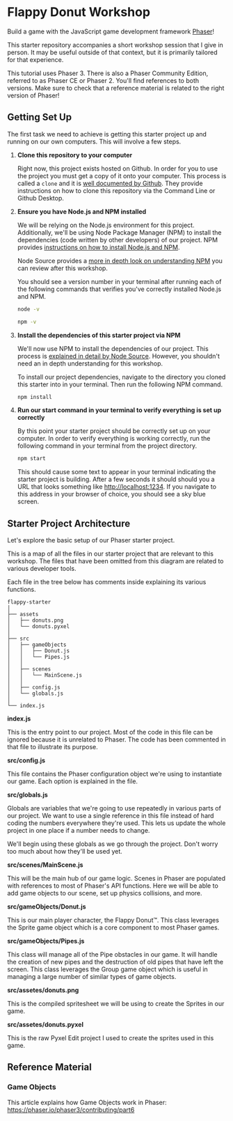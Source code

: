 # Flappy Donut Workshop

Build a game with the JavaScript game development framework [Phaser](https://phaser.io/)!

This starter repository accompanies a short workshop session that I give in person. It may be useful outside of that context, but it is primarily tailored for that experience.

This tutorial uses Phaser 3. There is also a Phaser Community Edition, referred to as Phaser CE or Phaser 2. You'll find references to both versions. Make sure to check that a reference material is related to the right version of Phaser!

## Getting Set Up

The first task we need to achieve is getting this starter project up and running on our own computers. This will involve a few steps.

1. **Clone this repository to your computer**

   Right now, this project exists hosted on Github. In order for you to use the project you must get a copy of it onto your computer. This process is called a `clone` and it is [well documented by Github](https://help.github.com/en/articles/cloning-a-repository). They provide instructions on how to clone this repository via the Command Line or Github Desktop.

2. **Ensure you have Node.js and NPM installed**

   We will be relying on the Node.js environment for this project. Additionally, we'll be using Node Package Manager (NPM) to install the dependencies (code written by other developers) of our project. NPM provides [instructions on how to install Node.js and NPM](https://www.npmjs.com/get-npm).

   Node Source provides a [more in depth look on understanding NPM](https://nodesource.com/blog/an-absolute-beginners-guide-to-using-npm/) you can review after this workshop.

   You should see a version number in your terminal after running each of the following commands that verifies you've correctly installed Node.js and NPM.

   ```bash
   node -v
   ```

   ```bash
   npm -v
   ```

3. **Install the dependencies of this starter project via NPM**

   We'll now use NPM to install the dependencies of our project. This process is [explained in detail by Node Source](https://nodesource.com/blog/an-absolute-beginners-guide-to-using-npm/#installmoduleswithnpminstall). However, you shouldn't need an in depth understanding for this workshop.

   To install our project dependencies, navigate to the directory you cloned this starter into in your terminal. Then run the following NPM command.

   ```bash
   npm install
   ```

4. **Run our start command in your terminal to verify everything is set up correctly**

   By this point your starter project should be correctly set up on your computer. In order to verify everything is working correctly, run the following command in your terminal from the project directory.

   ```bash
   npm start
   ```

   This should cause some text to appear in your terminal indicating the starter project is building. After a few seconds it should should you a URL that looks something like [http://localhost:1234](http://localhost:1234). If you navigate to this address in your browser of choice, you should see a sky blue screen.

## Starter Project Architecture

Let's explore the basic setup of our Phaser starter project.

This is a map of all the files in our starter project that are relevant to this workshop. The files that have been omitted from this diagram are related to various developer tools.

Each file in the tree below has comments inside explaining its various functions.

```
flappy-starter
│
├── assets
│   ├── donuts.png
│   └── donuts.pyxel
│
├── src
│   ├── gameObjects
│   │   ├── Donut.js
│   │   └── Pipes.js
│   │
│   ├── scenes
│   │   └── MainScene.js
│   │
│   ├── config.js
│   └── globals.js
│
└── index.js
```

**index.js**

This is the entry point to our project. Most of the code in this file can be ignored because it is unrelated to Phaser. The code has been commented in that file to illustrate its purpose.

**src/config.js**

This file contains the Phaser configuration object we're using to instantiate our game. Each option is explained in the file.

**src/globals.js**

Globals are variables that we're going to use repeatedly in various parts of our project. We want to use a single reference in this file instead of hard coding the numbers everywhere they're used. This lets us update the whole project in one place if a number needs to change.

We'll begin using these globals as we go through the project. Don't worry too much about how they'll be used yet.

**src/scenes/MainScene.js**

This will be the main hub of our game logic. Scenes in Phaser are populated with references to most of Phaser's API functions. Here we will be able to add game objects to our scene, set up physics collisions, and more.

**src/gameObjects/Donut.js**

This is our main player character, the Flappy Donut™️. This class leverages the Sprite game object which is a core component to most Phaser games.

**src/gameObjects/Pipes.js**

This class will manage all of the Pipe obstacles in our game. It will handle the creation of new pipes and the destruction of old pipes that have left the screen. This class leverages the Group game object which is useful in managing a large number of similar types of game objects.

**src/assetes/donuts.png**

This is the compiled spritesheet we will be using to create the Sprites in our game.

**src/assetes/donuts.pyxel**

This is the raw Pyxel Edit project I used to create the sprites used in this game.

## Reference Material

### Game Objects

This article explains how Game Objects work in Phaser: https://phaser.io/phaser3/contributing/part6

